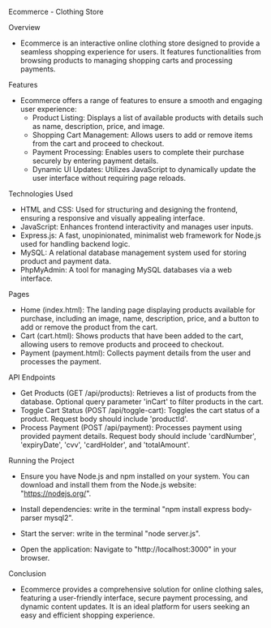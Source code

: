 Ecommerce - Clothing Store

Overview
- Ecommerce is an interactive online clothing store designed to provide a seamless shopping experience for users. It features functionalities from browsing products to managing shopping carts and processing payments.

Features
- Ecommerce offers a range of features to ensure a smooth and engaging user experience:
  - Product Listing: Displays a list of available products with details such as name, description, price, and image.
  - Shopping Cart Management: Allows users to add or remove items from the cart and proceed to checkout.
  - Payment Processing: Enables users to complete their purchase securely by entering payment details.
  - Dynamic UI Updates: Utilizes JavaScript to dynamically update the user interface without requiring page reloads.

Technologies Used
- HTML and CSS: Used for structuring and designing the frontend, ensuring a responsive and visually appealing interface.
- JavaScript: Enhances frontend interactivity and manages user inputs.
- Express.js: A fast, unopinionated, minimalist web framework for Node.js used for handling backend logic.
- MySQL: A relational database management system used for storing product and payment data.
- PhpMyAdmin: A tool for managing MySQL databases via a web interface.

Pages
- Home (index.html): The landing page displaying products available for purchase, including an image, name, description, price, and a button to add or remove the product from the cart.
- Cart (cart.html): Shows products that have been added to the cart, allowing users to remove products and proceed to checkout.
- Payment (payment.html): Collects payment details from the user and processes the payment.

API Endpoints
- Get Products (GET /api/products): Retrieves a list of products from the database. Optional query parameter 'inCart' to filter products in the cart.
- Toggle Cart Status (POST /api/toggle-cart): Toggles the cart status of a product. Request body should include 'productId'.
- Process Payment (POST /api/payment): Processes payment using provided payment details. Request body should include 'cardNumber', 'expiryDate', 'cvv', 'cardHolder', and 'totalAmount'.


Running the Project
- Ensure you have Node.js and npm installed on your system. You can download and install them from the Node.js website: "https://nodejs.org/".

- Install dependencies: write in the terminal "npm install express body-parser mysql2".

- Start the server:  write in the terminal "node server.js".

- Open the application: Navigate to "http://localhost:3000" in your browser.


Conclusion
- Ecommerce provides a comprehensive solution for online clothing sales, featuring a user-friendly interface, secure payment processing, and dynamic content updates. It is an ideal platform for users seeking an easy and efficient shopping experience.
